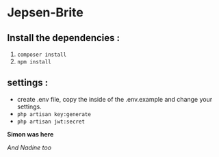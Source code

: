 # Jepsen-Brite

## Install the dependencies :

  1. `composer install`
  2. `npm install`


## settings :

  * create .env file, copy the inside of the .env.example and change your settings.
  * `php artisan key:generate`
  * `php artisan jwt:secret`

  **Simon was here**

  *And Nadine too*
